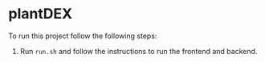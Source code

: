 # plantDEX

To run this project follow the following steps:

1. Run `run.sh` and follow the instructions to run the frontend and backend.
